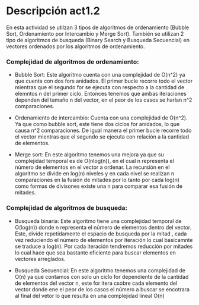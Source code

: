 
# Descripción act1.2

En esta actividad se utilzan 3 tipos de algoritmos de ordenamiento (Bubble Sort, Ordenamiento por Intercambio y Merge Sort).
También se utilizan 2 tipo de algoritmos de busqueda (Binary Search y Busqueda Secuencial) en vectores ordenados por los algoritmos de ordenamiento.

### Complejidad de algoritmos de ordenamiento:

* Bubble Sort: Este algoritmo cuenta con una complejidad de O(n^2) ya que cuenta con dos fors anidados.
El primer bucle recorre todo el vector mientras que el segundo for se ejecuta con respecto a la cantidad de elemntos
n del primer ciclo. Entonces tenemos que ambas iteraciones dependen del tamaño n del vector, en el peor de los casos se harían n^2
comparaciones.

* Ordenamiento de intercambio: Cuenta con una complejidad de O(n^2). Ya que como bubble sort, este tiene dos ciclos for anidados, lo que 
causa n^2 comparaciones. De igual manera el primer bucle recorre todo el vector mientras que el segundo se ejecuta con relación a la cantidad
de elementos.

* Merge sort: En este algoritmo tenemos una mejora ya que su complejidad temporal es de O(nlog(n)), en el cual n representa el número de  elementos en el vector a ordenar. La recursión en el algoritmo se divide en log(n) niveles y en cada nivel se realizan n comparaciones
en la fusión de mitades por lo tanto por cada log(n) como formas de divisones existe una n para comparar esa fusión de mitades.

### Complejidad de algoritmos de busqueda: 

* Busqueda binaria: Este algoritmo tiene una complejidad temporal de O(log(n)) donde n representa el número
de elementos dentro del vector. Este, divide repetidamente el espacio de busqueda por la mitad , cada vez reduciendo el 
número de elementos por iteración lo cual basícamnte se traduce a log(n). Por cada iteración tendremos reducción por mitades lo
cual hace que sea bastante eficiente para buscar elementos en vectores arreglados.

* Busqueda Secuencial: En este algoritmo tenemos una complejidad de O(n) ya que contamos con solo un ciclo for
dependiente de la cantidad de elementos del vector n, este for itera csobre cada elemento del vector donde ene el 
peor de los casos el número a buscar se encotrara al final del vetor lo que resulta en una complejidad lineal O(n) 




